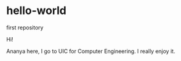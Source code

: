 # hello-world
first repository

Hi!

Ananya here, I go to UIC for Computer Engineering.
I really enjoy it.
